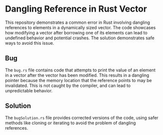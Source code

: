 # Dangling Reference in Rust Vector

This repository demonstrates a common error in Rust involving dangling references to elements in a dynamically sized vector.  The code showcases how modifying a vector after borrowing one of its elements can lead to undefined behavior and potential crashes. The solution demonstrates safe ways to avoid this issue.

## Bug

The `bug.rs` file contains code that attempts to print the value of an element in a vector after the vector has been modified. This results in a dangling pointer because the memory location that the reference points to may be invalidated.  This is not caught by the compiler, and can lead to unpredictable behavior.

## Solution

The `bugSolution.rs` file provides corrected versions of the code, using safer methods like cloning or iterating to avoid the problem of dangling references.
